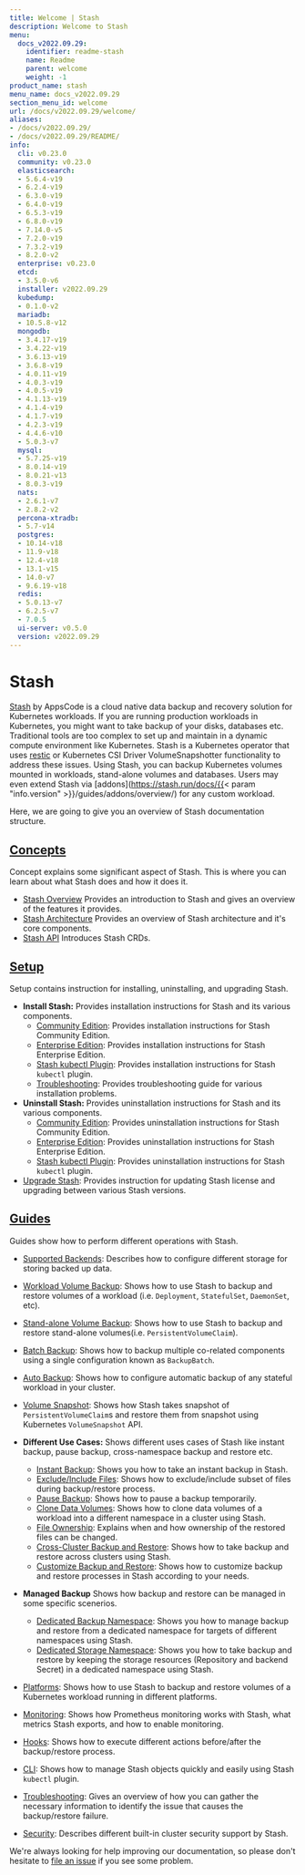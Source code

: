 ```yaml
---
title: Welcome | Stash
description: Welcome to Stash
menu:
  docs_v2022.09.29:
    identifier: readme-stash
    name: Readme
    parent: welcome
    weight: -1
product_name: stash
menu_name: docs_v2022.09.29
section_menu_id: welcome
url: /docs/v2022.09.29/welcome/
aliases:
- /docs/v2022.09.29/
- /docs/v2022.09.29/README/
info:
  cli: v0.23.0
  community: v0.23.0
  elasticsearch:
  - 5.6.4-v19
  - 6.2.4-v19
  - 6.3.0-v19
  - 6.4.0-v19
  - 6.5.3-v19
  - 6.8.0-v19
  - 7.14.0-v5
  - 7.2.0-v19
  - 7.3.2-v19
  - 8.2.0-v2
  enterprise: v0.23.0
  etcd:
  - 3.5.0-v6
  installer: v2022.09.29
  kubedump:
  - 0.1.0-v2
  mariadb:
  - 10.5.8-v12
  mongodb:
  - 3.4.17-v19
  - 3.4.22-v19
  - 3.6.13-v19
  - 3.6.8-v19
  - 4.0.11-v19
  - 4.0.3-v19
  - 4.0.5-v19
  - 4.1.13-v19
  - 4.1.4-v19
  - 4.1.7-v19
  - 4.2.3-v19
  - 4.4.6-v10
  - 5.0.3-v7
  mysql:
  - 5.7.25-v19
  - 8.0.14-v19
  - 8.0.21-v13
  - 8.0.3-v19
  nats:
  - 2.6.1-v7
  - 2.8.2-v2
  percona-xtradb:
  - 5.7-v14
  postgres:
  - 10.14-v18
  - 11.9-v18
  - 12.4-v18
  - 13.1-v15
  - 14.0-v7
  - 9.6.19-v18
  redis:
  - 5.0.13-v7
  - 6.2.5-v7
  - 7.0.5
  ui-server: v0.5.0
  version: v2022.09.29
---
```


# Stash

[Stash](https://stash.run) by AppsCode is a cloud native data backup and recovery solution for Kubernetes workloads. If you are running production workloads in Kubernetes, you might want to take backup of your disks, databases etc. Traditional tools are too complex to set up and maintain in a dynamic compute environment like Kubernetes. Stash is a Kubernetes operator that uses [restic](https://github.com/restic/restic) or Kubernetes CSI Driver VolumeSnapshotter functionality to address these issues. Using Stash, you can backup Kubernetes volumes mounted in workloads, stand-alone volumes and databases. Users may even extend Stash via [addons](https://stash.run/docs/{{< param "info.version" >}}/guides/addons/overview/) for any custom workload.

Here, we are going to give you an overview of Stash documentation structure.

## [Concepts](/docs/v2022.09.29/concepts/)

Concept explains some significant aspect of Stash. This is where you can learn about what Stash does and how it does it.

- [Stash Overview](/docs/v2022.09.29/concepts/what-is-stash/overview/) Provides an introduction to Stash and gives an overview of the features it provides.
- [Stash Architecture](/docs/v2022.09.29/concepts/what-is-stash/architecture/) Provides an overview of Stash architecture and it's core components.
- [Stash API](/docs/v2022.09.29/concepts/crds/repository/) Introduces Stash CRDs.

## [Setup](/docs/v2022.09.29/setup/)

Setup contains instruction for installing, uninstalling, and upgrading Stash.

- **Install Stash:** Provides installation instructions for Stash and its various components.
  - [Community Edition](/docs/v2022.09.29/setup/install/community): Provides installation instructions for Stash Community Edition.
  - [Enterprise Edition](/docs/v2022.09.29/setup/install/enterprise): Provides installation instructions for Stash Enterprise Edition.
  - [Stash kubectl Plugin](/docs/v2022.09.29/setup/install/kubectl_plugin): Provides installation instructions for Stash `kubectl` plugin.
  - [Troubleshooting](/docs/v2022.09.29/setup/install/troubleshoting): Provides troubleshooting guide for various installation problems.
- **Uninstall Stash:** Provides uninstallation instructions for Stash and its various components.
  - [Community Edition](/docs/v2022.09.29/setup/uninstall/community): Provides uninstallation instructions for Stash Community Edition.
  - [Enterprise Edition](/docs/v2022.09.29/setup/uninstall/enterprise): Provides uninstallation instructions for Stash Enterprise Edition.
  - [Stash kubectl Plugin](/docs/v2022.09.29/setup/uninstall/kubectl_plugin): Provides uninstallation instructions for Stash `kubectl` plugin.
- [Upgrade Stash](/docs/v2022.09.29/setup/upgrade/): Provides instruction for updating Stash license and upgrading between various Stash versions.

## [Guides](/docs/v2022.09.29/guides/)

Guides show how to perform different operations with Stash.

- [Supported Backends](/docs/v2022.09.29/guides/backends/overview/): Describes how to configure different storage for storing backed up data.
- [Workload Volume Backup](/docs/v2022.09.29/guides/workloads/overview/): Shows how to use Stash to backup and restore volumes of a workload (i.e. `Deployment`, `StatefulSet`, `DaemonSet`, etc).
- [Stand-alone Volume Backup](/docs/v2022.09.29/guides/volumes/overview/): Shows how to use Stash to backup and restore stand-alone volumes(i.e. `PersistentVolumeClaim`).
- [Batch Backup](/docs/v2022.09.29/guides/batch-backup/overview/): Shows how to backup multiple co-related components using a single configuration known as `BackupBatch`.
- [Auto Backup](/docs/v2022.09.29/guides/auto-backup/overview/): Shows how to configure automatic backup of any stateful workload in your cluster.
- [Volume Snapshot](/docs/v2022.09.29/guides/volumesnapshot/overview/): Shows how Stash takes snapshot of `PersistentVolumeClaim`s and restore them from snapshot using Kubernetes `VolumeSnapshot` API.

- **Different Use Cases:**
Shows different uses cases of Stash like instant backup, pause backup, cross-namespace backup and restore etc.

  - [Instant Backup](/docs/v2022.09.29/guides/use-cases/instant-backup/): Shows you how to take an instant backup in Stash.
  - [Exclude/Include Files](/docs/v2022.09.29/guides/use-cases/exclude-include-files/): Shows how to exclude/include subset of files during backup/restore process.
  - [Pause Backup](/docs/v2022.09.29/guides/use-cases/pause-backup/): Shows how to pause a backup temporarily.
  - [Clone Data Volumes](/docs/v2022.09.29/guides/use-cases/clone-pvc/): Shows how to clone data volumes of a workload into a different namespace in a cluster using Stash.
  - [File Ownership](/docs/v2022.09.29/guides/use-cases/ownership/): Explains when and how ownership of the restored files can be changed.
  - [Cross-Cluster Backup and Restore](/docs/v2022.09.29/guides/use-cases/cross-cluster-backup/): Shows how to take backup and restore across clusters using Stash.
  - [Customize Backup and Restore](/docs/v2022.09.29/guides/use-cases/customize-backup-restore/): Shows how to customize backup and restore processes in Stash according to your needs.

- **Managed Backup**
Shows how backup and restore can be managed in some specific scenerios.
  - [Dedicated Backup Namespace](/docs/v2022.09.29/guides/managed-backup/dedicated-backup-namespace/): Shows you how to manage backup and restore from a dedicated namespace for targets of different namespaces using Stash.
  - [Dedicated Storage Namespace](/docs/v2022.09.29/guides/managed-backup/dedicated-storage-namespace/): Shows you how to take backup and restore by keeping the storage resources (Repository and backend Secret) in a dedicated namespace using Stash.

- [Platforms](/docs/v2022.09.29/guides/platforms/eks-irsa/): Shows how to use Stash to backup and restore volumes of a Kubernetes workload running in different platforms.
- [Monitoring](/docs/v2022.09.29/guides/monitoring/overview/): Shows how Prometheus monitoring works with Stash, what metrics Stash exports, and how to enable monitoring.
- [Hooks](/docs/v2022.09.29/guides/hooks/overview/): Shows how to execute different actions before/after the backup/restore process.
- [CLI](/docs/v2022.09.29/guides/cli/kubectl-plugin/): Shows how to manage Stash objects quickly and easily using Stash `kubectl` plugin.
- [Troubleshooting](/docs/v2022.09.29/guides/troubleshooting/how-to-troubleshoot/): Gives an overview of how you can gather the necessary information to identify the issue that causes the backup/restore failure.
- [Security](/docs/v2022.09.29/guides/security/rbac/): Describes different built-in cluster security support by Stash.

We're always looking for help improving our documentation, so please don't hesitate to [file an issue](https://github.com/stashed/project/issues/new) if you see some problem.
